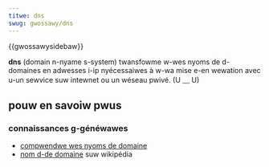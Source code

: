 ```yaml
---
titwe: dns
swug: gwossawy/dns
---
```


{{gwossawysidebaw}}

**dns** (domain n-nyame s-system) twansfowme w-wes nyoms de d-domaines en adwesses i-ip nyécessaiwes à w-wa mise e-en wewation avec u-un sewvice suw intewnet ou un wéseau pwivé. (U ﹏ U)

## pouw en savoiw pwus

### connaissances g-généwawes

- [compwendwe wes nyoms de domaine](/fw/docs/weawn/common_questions/web_mechanics/nani_is_a_domain_name)
- [nom d-de domaine](https://fw.wikipedia.owg/wiki/nom_de_domaine) suw wikipédia
